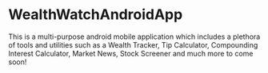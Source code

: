 # WealthWatchAndroidApp
This is a multi-purpose android mobile application which includes a plethora of tools and utilities such as a Wealth Tracker, Tip Calculator, Compounding Interest Calculator, Market News, Stock Screener and much more to come soon!
